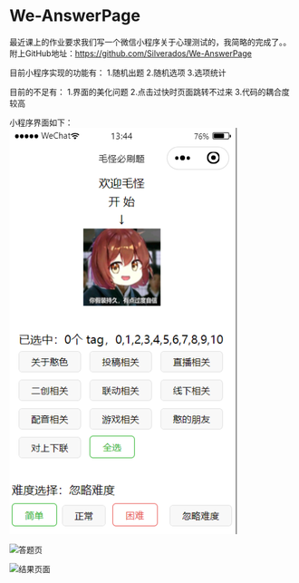 # We-AnswerPage
最近课上的作业要求我们写一个微信小程序关于心理测试的，我简略的完成了。。
附上GitHub地址：https://github.com/Silverados/We-AnswerPage

目前小程序实现的功能有：
1.随机出题
2.随机选项
3.选项统计

目前的不足有：
1.界面的美化问题
2.点击过快时页面跳转不过来
3.代码的耦合度较高

小程序界面如下：
![首页](https://github.com/Misaka10211/Hanser-WeChat_app/blob/main/wiki/demo-home_page.png)

![答题页](https://img-blog.csdn.net/20180325093524206?watermark/2/text/aHR0cHM6Ly9ibG9nLmNzZG4ubmV0L3NheVdoYXRfc2F5SGVsbG8=/font/5a6L5L2T/fontsize/400/fill/I0JBQkFCMA==/dissolve/70)

![结果页面](https://img-blog.csdn.net/20180325093558740?watermark/2/text/aHR0cHM6Ly9ibG9nLmNzZG4ubmV0L3NheVdoYXRfc2F5SGVsbG8=/font/5a6L5L2T/fontsize/400/fill/I0JBQkFCMA==/dissolve/70)
